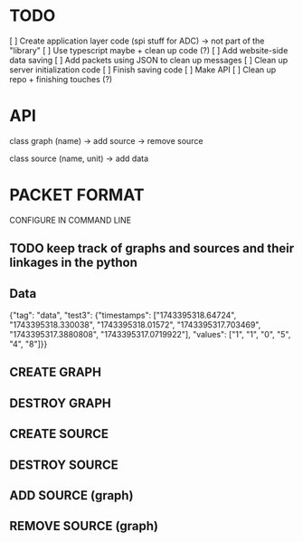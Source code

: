 # TODO
[ ] Create application layer code (spi stuff for ADC) -> not part of the "library"
[ ] Use typescript maybe + clean up code  (?)
[ ] Add website-side data saving
[ ] Add packets using JSON to clean up messages
[ ] Clean up server initialization code
[ ] Finish saving code
[ ] Make API
[ ] Clean up repo + finishing touches (?)

# API
class graph (name)
-> add source
-> remove source

class source (name, unit)
-> add data

# PACKET FORMAT

CONFIGURE IN COMMAND LINE 

## TODO keep track of graphs and sources and their linkages in the python

## Data
{"tag": "data", "test3": {"timestamps": ["1743395318.64724", "1743395318.330038", "1743395318.01572", "1743395317.703469", "1743395317.3880808", "1743395317.0719922"], "values": ["1", "1", "0", "5", "4", "8"]}}

## CREATE GRAPH

## DESTROY GRAPH

## CREATE SOURCE

## DESTROY SOURCE

## ADD SOURCE (graph)

## REMOVE SOURCE (graph)

